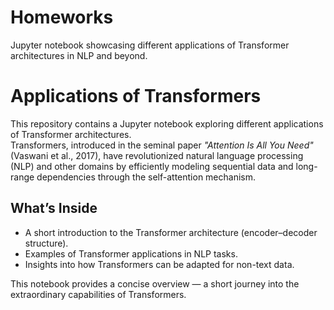 # Homeworks
Jupyter notebook showcasing different applications of Transformer architectures in NLP and beyond.
# Applications of Transformers

This repository contains a Jupyter notebook exploring different applications of Transformer architectures.  
Transformers, introduced in the seminal paper *"Attention Is All You Need"* (Vaswani et al., 2017), have revolutionized natural language processing (NLP) and other domains by efficiently modeling sequential data and long-range dependencies through the self-attention mechanism.

## What’s Inside
- A short introduction to the Transformer architecture (encoder–decoder structure).
- Examples of Transformer applications in NLP tasks.
- Insights into how Transformers can be adapted for non-text data.

This notebook provides a concise overview — a short journey into the extraordinary capabilities of Transformers.
